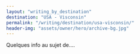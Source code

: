 ```yaml
---
layout: "writing_by_destination"
destination: "USA - Visconsin"
permalink: "/writing/destination/usa-visconsin/"
header-img: "assets/owner/hero/archive-bg.jpg"
---
```


Quelques info au sujet de....